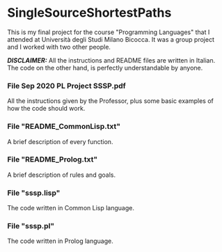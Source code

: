 # SingleSourceShortestPaths
This is my final project for the course "Programming Languages" that I attended at Università degli Studi Milano Bicocca. It was a group project and I worked with two other people.

***DISCLAIMER:*** All the instructions and README files are written in Italian. The code on the other hand, is perfectly understandable by anyone.

### File Sep 2020 PL Project SSSP.pdf
All the instructions given by the Professor, plus some basic examples of how the code should work.

### File "README_CommonLisp.txt"
A brief description of every function.

### File "README_Prolog.txt"
A brief description of rules and goals.

### File "sssp.lisp"
The code written in Common Lisp language.

### File "sssp.pl"
The code written in Prolog language.


